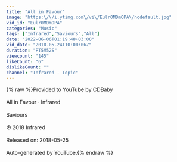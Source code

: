 ```yaml
---
title: "All in Favour"
image: "https:\/\/i.ytimg.com\/vi\/Eulr0MDmOPA\/hqdefault.jpg"
vid_id: "Eulr0MDmOPA"
categories: "Music"
tags: ["Infrared","Saviours","All"]
date: "2022-06-06T01:19:48+03:00"
vid_date: "2018-05-24T10:00:06Z"
duration: "PT5M52S"
viewcount: "145"
likeCount: "6"
dislikeCount: ""
channel: "Infrared - Topic"
---
```

{% raw %}Provided to YouTube by CDBaby<br /><br />All in Favour · Infrared<br /><br />Saviours<br /><br />℗ 2018 Infrared<br /><br />Released on: 2018-05-25<br /><br />Auto-generated by YouTube.{% endraw %}
